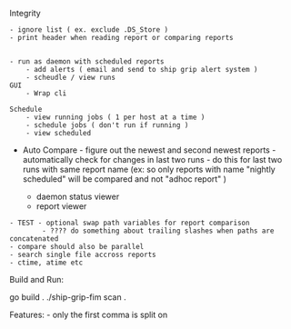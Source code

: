Integrity


    - ignore list ( ex. exclude .DS_Store )
	- print header when reading report or comparing reports


	- run as daemon with scheduled reports
		- add alerts ( email and send to ship grip alert system )
		- scheudle / view runs
	GUI
		- Wrap cli

	Schedule	
		- view running jobs ( 1 per host at a time )
		- schedule jobs ( don't run if running )
		- view scheduled


   - Auto Compare
	     - figure out the newest and second newest reports
	     - automatically check for changes in last two runs
			 - do this for last two runs with same report name
			    (ex: so only reports with name "nightly scheduled" will be compared and not "adhoc report" )

	 - daemon status viewer
	 - report viewer


	- TEST - optional swap path variables for report comparison
		    - ???? do something about trailing slashes when paths are concatenated
    - compare should also be parallel
	- search single file accross reports
	- ctime, atime etc
	 

Build and Run:

 go build .
 ./ship-grip-fim scan .


Features:
	- only the first comma is split on
